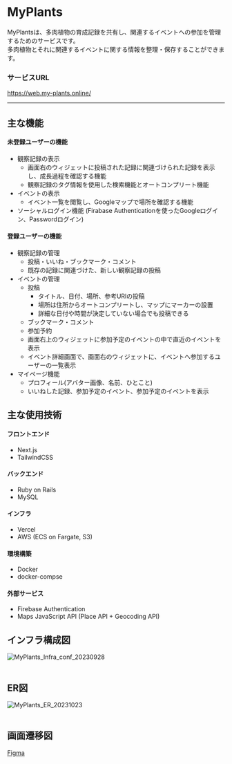 # MyPlants
MyPlantsは、多肉植物の育成記録を共有し、関連するイベントへの参加を管理するためのサービスです。<br/>
多肉植物とそれに関連するイベントに関する情報を整理・保存することができます。
### サービスURL
https://web.my-plants.online/
<br/>

---

## 主な機能
#### 未登録ユーザーの機能
- 観察記録の表示
    - 画面右のウィジェットに投稿された記録に関連づけられた記録を表示し、成長過程を確認する機能
    - 観察記録のタグ情報を使用した検索機能とオートコンプリート機能
- イベントの表示
    - イベント一覧を閲覧し、Googleマップで場所を確認する機能
- ソーシャルログイン機能 (Firabase Authenticationを使ったGoogleログイン、Passwordログイン)
#### 登録ユーザーの機能
- 観察記録の管理
    - 投稿・いいね・ブックマーク・コメント
    - 既存の記録に関連づけた、新しい観察記録の投稿
- イベントの管理
    - 投稿
      - タイトル、日付、場所、参考URlの投稿
      - 場所は住所からオートコンプリートし、マップにマーカーの設置
      - 詳細な日付や時間が決定していない場合でも投稿できる
    - ブックマーク・コメント
    - 参加予約
    - 画面右上のウィジェットに参加予定のイベントの中で直近のイベントを表示
    - イベント詳細画面で、画面右のウィジェットに、イベントへ参加するユーザーの一覧表示
- マイページ機能
    - プロフィール(アバター画像、名前、ひとこと)
    - いいねした記録、参加予定のイベント、参加予定のイベントを表示

## 主な使用技術
#### フロントエンド
- Next.js
- TailwindCSS

#### バックエンド
- Ruby on Rails
- MySQL

#### インフラ
- Vercel
- AWS (ECS on Fargate, S3)

#### 環境構築
- Docker
- docker-compse

#### 外部サービス
- Firebase Authentication
- Maps JavaScript API (Place API + Geocoding API)

## インフラ構成図
![MyPlants_Infra_conf_20230928](https://github.com/Shocker55/MyPlants/assets/115390088/83a79b95-51eb-4f28-ba81-34fc991775f7)
<br/>
<br/>
## ER図
![MyPlants_ER_20231023](https://github.com/Shocker55/MyPlants/assets/115390088/5e8134b3-b89b-424e-8b51-de7dc8639755)
<br/>
<br/>
## 画面遷移図
[Figma](https://www.figma.com/file/94aBqkdlwTqNyVybV0E0Ih/MyPlants?type=design&node-id=0%3A1&mode=design&t=QgtIWSJNYG2CM9z8-1)
